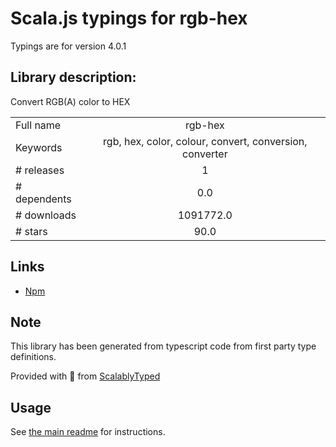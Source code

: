 
# Scala.js typings for rgb-hex

Typings are for version 4.0.1

## Library description:
Convert RGB(A) color to HEX

|                    |                 |
| ------------------ | :-------------: |
| Full name          | rgb-hex |
| Keywords           | rgb, hex, color, colour, convert, conversion, converter |
| # releases         | 1 |
| # dependents       | 0.0 |
| # downloads        | 1091772.0 |
| # stars            | 90.0 |

## Links
- [Npm](https://www.npmjs.com/package/rgb-hex)
    


## Note
This library has been generated from typescript code from first party type definitions.

Provided with :purple_heart: from [ScalablyTyped](https://github.com/oyvindberg/ScalablyTyped)

## Usage
See [the main readme](../../readme.md) for instructions.


